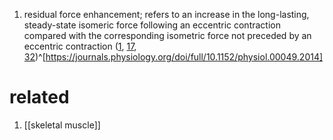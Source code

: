 1. residual force enhancement; refers to an increase in the long-lasting, steady-state isomeric force following an eccentric contraction compared with the corresponding isometric force not preceded by an eccentric contraction ([1](https://journals.physiology.org/doi/full/10.1152/physiol.00049.2014#B1), [17](https://journals.physiology.org/doi/full/10.1152/physiol.00049.2014#B17), [32](https://journals.physiology.org/doi/full/10.1152/physiol.00049.2014#B32))^[https://journals.physiology.org/doi/full/10.1152/physiol.00049.2014]

# related
1. [[skeletal muscle]]